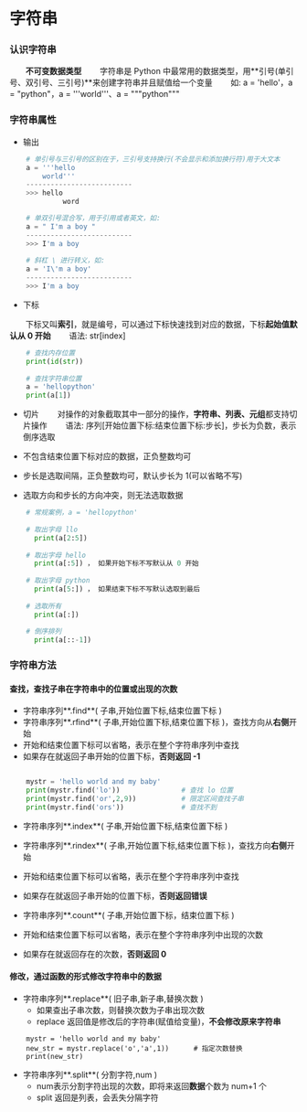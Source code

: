 # 字符串
### 认识字符串
&emsp;&emsp;**不可变数据类型**
&emsp;&emsp;字符串是 Python 中最常用的数据类型，用**引号(单引号、双引号、三引号)**来创建字符串并且赋值给一个变量
&emsp;&emsp;如: a = 'hello'，a = "python"，a = '''world'''、a = """python"""

### 字符串属性
*  输出


```python
    # 单引号与三引号的区别在于，三引号支持换行(不会显示和添加换行符)用于大文本 
    a = '''hello
        world'''
    --------------------------
    >>> hello
             word

    # 单双引号混合写，用于引用或者英文，如:  
    a = " I'm a boy "
    --------------------------
    >>> I'm a boy
    
    # 斜杠 \ 进行转义，如:  
    a = 'I\'m a boy'
    --------------------------
    >>> I'm a boy
```


*  下标

&emsp;&emsp;下标又叫**索引**，就是编号，可以通过下标快速找到对应的数据，下标**起始值默认从 0 开始** 
&emsp;&emsp;语法: str[index]


```python
    # 查找内存位置
    print(id(str))
    
    # 查找字符串位置
    a = 'hellopython'
    print(a[1])

```


*  切片
&emsp;&emsp;对操作的对象截取其中一部分的操作，**字符串、列表、元组**都支持切片操作
&emsp;&emsp;语法: 序列[开始位置下标:结束位置下标:步长]，步长为负数，表示倒序选取

  *  不包含结束位置下标对应的数据，正负整数均可
  *  步长是选取间隔，正负整数均可，默认步长为 1(可以省略不写)
  *  选取方向和步长的方向冲突，则无法选取数据
  


```python
    # 常规案例，a = 'hellopython' 
    
    # 取出字母 llo
      print(a[2:5])
      
    # 取出字母 hello
      print(a[:5]) ， 如果开始下标不写默认从 0 开始
      
    # 取出字母 python
      print(a[5:]) ， 如果结束下标不写默认选取到最后
      
    # 选取所有
      print(a[:])
      
    # 倒序排列
      print(a[::-1]) 

```

### 字符串方法
#### 查找，查找子串在字符串中的位置或出现的次数

*  字符串序列**.find**( 子串,开始位置下标,结束位置下标 ) 
  *  字符串序列**.rfind**( 子串,开始位置下标,结束位置下标 )，查找方向从**右侧**开始
  *  开始和结束位置下标可以省略，表示在整个字符串序列中查找
  *  如果存在就返回子串开始的位置下标，**否则返回 -1**

```python

    mystr = 'hello world and my baby'
    print(mystr.find('lo'))               # 查找 lo 位置
    print(mystr.find('or',2,9))           # 限定区间查找子串
    print(mystr.find('ors'))              # 查找不到

```

*  字符串序列**.index**( 子串,开始位置下标,结束位置下标 )
  *  字符串序列**.rindex**( 子串,开始位置下标,结束位置下标 )，查找方向**右侧**开始
  *  开始和结束位置下标可以省略，表示在整个字符串序列中查找
  *  如果存在就返回子串开始的位置下标，**否则返回错误** 
  
  
*  字符串序列**.count**( 子串,开始位置下标，结束位置下标 )
  *  开始和结束位置下标可以省略，表示在整个字符串序列中出现的次数
  *  如果存在就返回存在的次数，**否则返回 0**


#### 修改，通过函数的形式修改字符串中的数据

* 字符串序列**.replace**( 旧子串,新子串,替换次数 )
  *  如果查出子串次数，则替换次数为子串出现次数
  *  replace 返回值是修改后的字符串(赋值给变量)，**不会修改原来字符串**

```
    mystr = 'hello world and my baby'
    new_str = mystr.replace('o','a',1))      # 指定次数替换
    print(new_str)
```

* 字符串序列**.split**( 分割字符,num )
  *  num表示分割字符出现的次数，即将来返回**数据**个数为 num+1 个
  *  split 返回是列表，会丢失分隔字符









        


   






